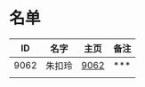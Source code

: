 
# 名单

|  ID    |  名字    |  主页    | 备注     |
| ---- | ---- | ---- | ---- |
|  9062   |   朱扣玲   | [9062](9062.md)     | ***     |
|      |      |      |      |

